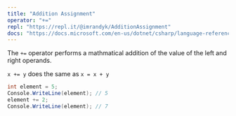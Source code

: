 ```yaml
---
title: "Addition Assignment"
operator: "+="
repl: "https://repl.it/@imrandyk/AdditionAssignment"
docs: "https://docs.microsoft.com/en-us/dotnet/csharp/language-reference/operators/arithmetic-operators#compound-assignment"
---
```


The `+=` operator performs a mathmatical addition of the value of the left and right operands.

`x += y` does the same as `x = x + y`

```cs
int element = 5;
Console.WriteLine(element); // 5
element += 2;
Console.WriteLine(element); // 7
```

